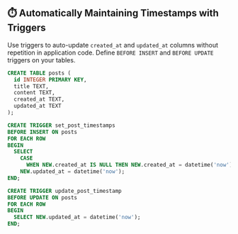 ## ⏱️ Automatically Maintaining Timestamps with Triggers

Use triggers to auto-update `created_at` and `updated_at` columns without repetition in application code. Define `BEFORE INSERT` and `BEFORE UPDATE` triggers on your tables.

```sql
CREATE TABLE posts (
  id INTEGER PRIMARY KEY,
  title TEXT,
  content TEXT,
  created_at TEXT,
  updated_at TEXT
);

CREATE TRIGGER set_post_timestamps
BEFORE INSERT ON posts
FOR EACH ROW
BEGIN
  SELECT
    CASE
      WHEN NEW.created_at IS NULL THEN NEW.created_at = datetime('now') END,
    NEW.updated_at = datetime('now');
END;

CREATE TRIGGER update_post_timestamp
BEFORE UPDATE ON posts
FOR EACH ROW
BEGIN
  SELECT NEW.updated_at = datetime('now');
END;
```